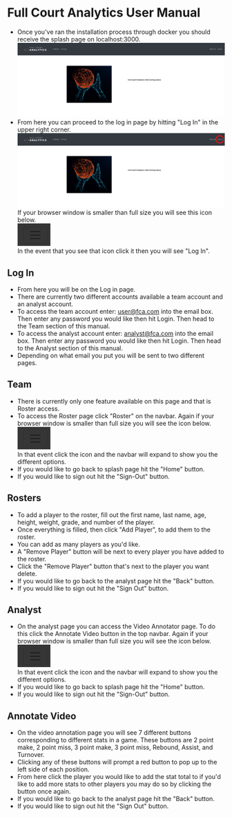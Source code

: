 # Full Court Analytics User Manual

- Once you've ran the installation process through docker you should receive the splash page on localhost:3000.
![Navbar Icon](https://github.com/bwoody3142/FullCourtAnalytics/raw/master/AuxiliaryFiles/fcaSplash.png)<br>
- From here you can proceed to the log in page by hitting "Log In" in the upper right corner.
![Navbar Icon](https://github.com/bwoody3142/FullCourtAnalytics/raw/master/AuxiliaryFiles/fcaSplashAnnotated.png)<br>
If your browser window is smaller than full size you will see this icon below. <br>
![Navbar Icon](https://github.com/bwoody3142/FullCourtAnalytics/raw/master/AuxiliaryFiles/Navbar.png)<br>
In the event that you see that icon click it then you will see "Log In".

## Log In
- From here you will be on the Log in page.
- There are currently two different accounts available a team account and an analyst account. 
- To access the team account enter: user@fca.com into the email box. Then enter any password you would like then hit Login. Then head to the Team section of this manual.
- To access the analyst account enter: analyst@fca.com into the email box. Then enter any password you would like then hit Login. Then head to the Analyst section of this manual.
- Depending on what email you put you will be sent to two different pages. 

## Team

- There is currently only one feature available on this page and that is Roster access.
- To access the Roster page click "Roster" on the navbar. 
  Again if your browser window is smaller than full size you will see the icon below. <br>
![Navbar Icon](https://github.com/bwoody3142/FullCourtAnalytics/raw/master/AuxiliaryFiles/Navbar.png) <br>
In that event click the icon and the navbar will expand to show you the different options.
- If you would like to go back to splash page hit the "Home" button. 
- If you would like to sign out hit the "Sign-Out" button. 


## Rosters
- To add a player to the roster, fill out the first name, last name, age, height, weight, grade, and number of the player.
- Once everything is filled, then click "Add Player", to add them to the roster. 
- You can add as many players as you'd like. 
- A "Remove Player" button will be next to every player you have added to the roster.
- Click the "Remove Player" button that's next to the player you want delete.
- If you would like to go back to the analyst page hit the "Back" button. 
- If you would like to sign out hit the "Sign Out" button.

## Analyst

- On the analyst page you can access the Video Annotator page. To do this click the Annotate Video button in the top navbar.
Again if your browser window is smaller than full size you will see the icon below. <br>
![Navbar Icon](https://github.com/bwoody3142/FullCourtAnalytics/raw/master/AuxiliaryFiles/Navbar.png) <br>
In that event click the icon and the navbar will expand to show you the different options.
- If you would like to go back to splash page hit the "Home" button. 
- If you would like to sign out hit the "Sign-Out" button.  

## Annotate Video
- On the video annotation page you will see 7 different buttons corresponding to different stats in a game. These buttons are 2 point make, 2 point miss, 3 point make, 3 point miss, Rebound, Assist, and Turnover. 
- Clicking any of these buttons will prompt a red button to pop up to the left side of each position.
- From here click the player you would like to add the stat total to if you'd like to add more stats to other players you may do so by clicking the button once again. 
- If you would like to go back to the analyst page hit the "Back" button. 
- If you would like to sign out hit the "Sign Out" button.  
